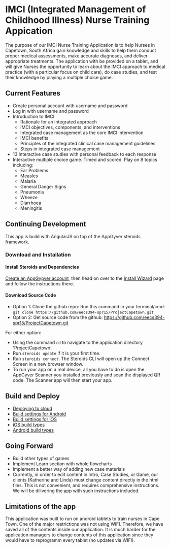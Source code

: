 # IMCI (Integrated Management of Childhood Illness) Nurse Training Appication
The purpose of our IMCI Nurse Training Application is to help Nurses in Capetown, South Africa gain knowledge and skills to help them conduct proper medical assessments, make accurate diagnoses, and deliver appropriate treatments.  The application with be provided on a tablet, and will give Nurses the opportunity to learn about the IMCI approach to medical practice (with a particular focus on child care), do case studies, and test their knowledge by playing a multiple choice game.

## Current Features
* Create personal account with username and password
* Log in with username and password
* Introduction to IMCI
  *  Rationale for an integrated approach
  *  IMCI objectives, components, and interventions
  *  Integrated case management as the core IMCI intervention
  *  IMCI benefits
  *  Principles of the integrated clinical case management guidelines
  *  Steps in integrated case management
* 13 Interactive case studies with personal feedback to each response
* Interactive multiple choice game.  Timed and scored.  Play on 8 topics including:
  *  Ear Problems
  *  Measles
  *  Malaria
  *  General Danger Signs
  *  Pneumonia
  *  Wheeze
  *  Diarrhoea
  *  Meningitis

 ## Continuing Development
  This app is build with AngularJS on top of the AppGyver steroids framework. 
  
 ### Download and Installation
 
 #### Install Steroids and Dependencies
 [Create an AppGypver account](http://www.appgyver.com/steroids_sign_up), then head on over to the [Install Wizard](https://academy.appgyver.com/installwizard) page and follow the instructions there.
  
 #### Download Source Code
 *  Option 1: Clone the github repo: Run this command in your terminal/cmd: 
      `git clone https://github.com/eecs394-spr15/ProjectCapetown.git` 
 *  Option 2: Get source code from the github: https://github.com/eecs394-spr15/ProjectCapetown.git
 
 For either option:
  *  Using the command `cd` to navigate to the application directory 'ProjectCapetown'.
  *  Run `steroids update` if it is your first time.
  *  Run `steroids connect`. The Steroids CLI will open up the Connect Screen in a new browser window.
   *  To run your app on a real device, all you have to do is open the AppGyver Scanner you installed previously and scan the displayed QR code. The Scanner app will then start your app.
 
 ## Build and Deploy
* [Deploying to cloud](http://docs.appgyver.com/tooling/build-service/build-settings/deploying-to-cloud/)
* [Build settings for Android](http://docs.appgyver.com/tooling/build-service/build-settings/build-settings-for-android/)
* [Build settings for iOS](http://docs.appgyver.com/tooling/build-service/build-settings/build-settings-for-ios/)
* [iOS build types](http://docs.appgyver.com/tooling/build-service/build-settings/ios-build-types/)
* [Android build types](http://docs.appgyver.com/tooling/build-service/build-settings/android-build-types/)

 
 ## Going Forward
* Build other types of games
* Implement Learn section with whole flowcharts
* Implement a better way of adding new case materials
* Currently, in order to edit content in Intro, Case Studies, or Game, our clients (Katherine and Linda) must change content directly in the html files.  This is not convenient, and requires comprehensive instructions.  We will be dilivering the app with such instructions included.     
 
 ## Limitations of the app
This application was built to run on android tablets to train nurses in Cape Town. One of the major restrictions was not using WIFI. Therefore, we have saved all of the contents inside our application. It is much harder for the application managers to change contents of this application since they would have to reprogramm every tablet (no updates via WIFI).
 
 
